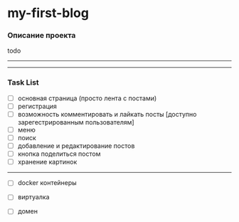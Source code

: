 # my-first-blog

### Описание проекта 
todo


---
---
### Task List
- [ ] основная страница (просто лента с постами) 
- [ ] регистрация
- [ ] возможность комментировать и лайкать посты [доступно зарегестрированным пользователям]
- [ ] меню 
- [ ] поиск
- [ ] добавление и редактирование постов 
- [ ] кнопка поделиться постом
- [ ] хранение картинок
---
- [ ] docker контейнеры
- [ ] виртуалка
- [ ] домен

